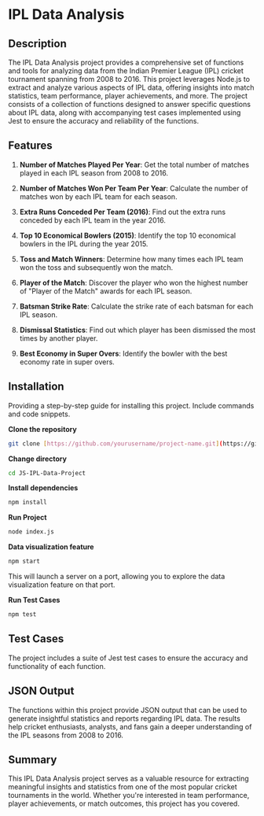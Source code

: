 # IPL Data Analysis

## Description

The IPL Data Analysis project provides a comprehensive set of functions and tools for analyzing data from the Indian Premier League (IPL) cricket tournament spanning from 2008 to 2016. This project leverages Node.js to extract and analyze various aspects of IPL data, offering insights into match statistics, team performance, player achievements, and more. The project consists of a collection of functions designed to answer specific questions about IPL data, along with accompanying test cases implemented using Jest to ensure the accuracy and reliability of the functions.

## Features

1. **Number of Matches Played Per Year**: Get the total number of matches played in each IPL season from 2008 to 2016.

2. **Number of Matches Won Per Team Per Year**: Calculate the number of matches won by each IPL team for each season.

3. **Extra Runs Conceded Per Team (2016)**: Find out the extra runs conceded by each IPL team in the year 2016.

4. **Top 10 Economical Bowlers (2015)**: Identify the top 10 economical bowlers in the IPL during the year 2015.

5. **Toss and Match Winners**: Determine how many times each IPL team won the toss and subsequently won the match.

6. **Player of the Match**: Discover the player who won the highest number of "Player of the Match" awards for each IPL season.

7. **Batsman Strike Rate**: Calculate the strike rate of each batsman for each IPL season.

8. **Dismissal Statistics**: Find out which player has been dismissed the most times by another player.

9. **Best Economy in Super Overs**: Identify the bowler with the best economy rate in super overs.

## Installation

Providing a step-by-step guide for installing this project. Include commands and code snippets.

**Clone the repository**

```bash
git clone [https://github.com/yourusername/project-name.git](https://github.com/abhipatel9607/JS-IPL-Data-Project.git)
```

**Change directory**

```bash
cd JS-IPL-Data-Project
```

**Install dependencies**

```bash
npm install
```

**Run Project**

```bash
node index.js
```

**Data visualization feature**

```bash
npm start
```

This will launch a server on a port, allowing you to explore the data visualization feature on that port.

**Run Test Cases**

```bash
npm test
```

## Test Cases

The project includes a suite of Jest test cases to ensure the accuracy and functionality of each function.

## JSON Output

The functions within this project provide JSON output that can be used to generate insightful statistics and reports regarding IPL data. The results help cricket enthusiasts, analysts, and fans gain a deeper understanding of the IPL seasons from 2008 to 2016.

## Summary

This IPL Data Analysis project serves as a valuable resource for extracting meaningful insights and statistics from one of the most popular cricket tournaments in the world. Whether you're interested in team performance, player achievements, or match outcomes, this project has you covered.
